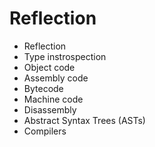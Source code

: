 Reflection
==========
* Reflection
* Type instrospection
* Object code
* Assembly code
* Bytecode
* Machine code
* Disassembly
* Abstract Syntax Trees (ASTs)
* Compilers
